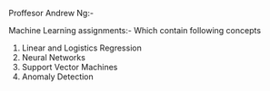 Proffesor Andrew Ng:-

Machine Learning assignments:-
Which contain following concepts
1) Linear and Logistics Regression 
2) Neural Networks
3) Support Vector Machines
4) Anomaly Detection

